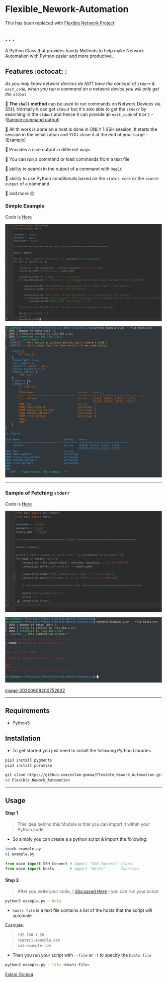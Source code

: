 # Flexible_Nework-Automation



This has been replaced with [Flexible Network Project](https://github.com/eslam-gomaa/Flexible_Network)



.
.
.
----

A Python Class that provides handy Methods to help make Network Automation with Python easier and more productive.


## Features :octocat:	: 


*As you may know network devices do NOT have the concept of `stderr` & `exit_code`,
when you run a command on a network device you will only get the `stdout`*

:gem: **The `shell` method** can be used to run commands on Network Devices via SSH, Normally it can get `stdout` but it's also  able to get the `stderr` by searching in the `stdout`
and hence it can provide an `exit_code` of `0` or `1`  - ([Sample command output](Examples/Images/image-20200608200752632.png))

:gem: All th work is done on a host is done in ONLY 1 SSH session, It starts the session in the initialization and YOU close it at the end of your script - ([Example](Examples/Example-3.py))

:gem: Provides a nice output in different ways

:gem: You can run a command or load commands from a text file

:gem: ability to search in the output of a command with `RegEX`

:gem: ability to use Python conditionals based on the `status code` or the `search output` of a command

:gem: and more :wink:



### Simple Example

Code is [Here](Examples/Example-3.py)


![image-20200609050855480](Examples/Images/image-20200609050855480.png)



![](Examples/Images/image-20200608205523090.png)

---

### Sample of Fetching `stderr`

Code is [Here](Examples/Example-1.py)



![image-20200609050302886](Examples/Images/image-20200609050302886.png)



![image-20200608211510011](Examples/Images/image-20200608211510011.png)



[image-20200608200752632](Examples/Images/image-20200608200752632.png)



---



## Requirements

* Python3





## Installation

* To get started you just need to install the following Python Libraries

```bash
pip3 install pygments
pip3 install paramiko
```

```bash
git clone https://github.com/eslam-gomaa/Flexible_Nework_Automation.git
cd Flexible_Nework_Automation
```

---





## Usage



#### Step 1

> This idea behind this Module is that you can import it within your Python code
* So simply you can create a a python script & import the following:

```bash
touch example.py
vi example.py
```

```python
from main import SSH_Connect # import "SSH_Connect" class
from main import hosts       # import "hosts"       function
```



#### Step 2

> After you write your code, ( [discussed Here](Examples/README.md) )  you can run your script

```bash
python3 example.py --help
```

* `hosts file` is a text file contains a list of the hosts that the script will automate

Example:

> ```bash
> 192.168.1.20
> router1.example.com
> sw1.example.com
> ```

* Then you run your script with `--file` or `-f` to specify the `hosts file`

```bash
python3 example.py --file <Hosts-File>
```



[Eslam Gomaa](https://www.linkedin.com/in/eslam-gomaa/)

